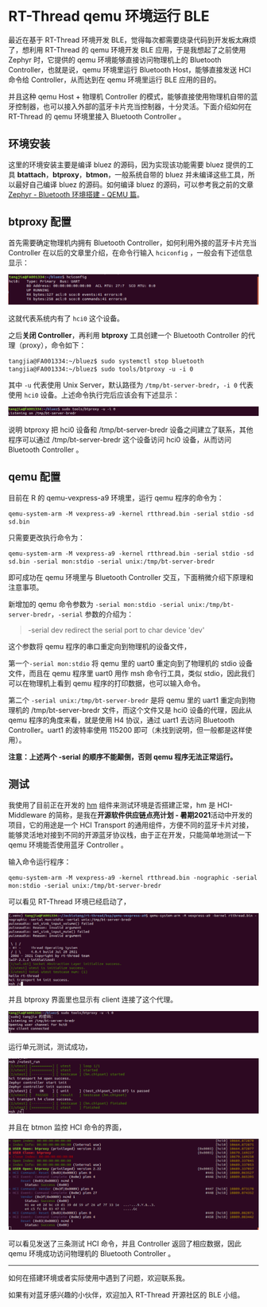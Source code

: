 # RT-Thread qemu 环境运行 BLE

最近在基于 RT-Thread 环境开发 BLE，觉得每次都需要烧录代码到开发板太麻烦了，想利用 RT-Thread 的 qemu 环境开发 BLE 应用，于是我想起了之前使用 Zephyr 时，它提供的 qemu 环境能够直接访问物理机上的 Bluetooth Controller，也就是说，qemu 环境里运行 Bluetooth Host，能够直接发送 HCI 命令给 Controller，从而达到在 qemu 环境里运行 BLE 应用的目的。

并且这种 qemu Host + 物理机 Controller 的模式，能够直接使用物理机自带的蓝牙控制器，也可以接入外部的蓝牙卡片充当控制器，十分灵活。下面介绍如何在 RT-Thread 的 qemu 环境里接入 Bluetooth Controller 。

## 环境安装

这里的环境安装主要是编译 bluez 的源码，因为实现该功能需要 bluez 提供的工具 **btattach**，**btproxy**，**btmon**，一般系统自带的 bluez 并未编译这些工具，所以最好自己编译 bluez 的源码。如何编译 bluez 的源码，可以参考我之前的文章 [Zephyr - Bluetooth 环境搭建 - QEMU 篇](https://www.jianshu.com/p/6d86f879639a)。

## btproxy 配置

首先需要确定物理机内拥有 Bluetooth Controller，如何利用外接的蓝牙卡片充当 Controller 在以后的文章里介绍，在命令行输入 `hciconfig` ，一般会有下述信息显示：

![](images/image-20210720172120763.png)

这就代表系统内有了 `hci0` 这个设备。

之后**关闭 Controller**，再利用 **btproxy** 工具创建一个 Bluetooth Controller 的代理（proxy），命令如下：

```shell
tangjia@FA001334:~/bluez$ sudo systemctl stop bluetooth
tangjia@FA001334:~/bluez$ sudo tools/btproxy -u -i 0
```

其中 `-u` 代表使用 Unix Server，默认路径为 `/tmp/bt-server-bredr`，`-i 0` 代表使用 `hci0` 设备。上述命令执行完后应该会有下述显示：

![](images/image-20210720151027181.png)

说明 btproxy 把 hci0 设备和 /tmp/bt-server-bredr 设备之间建立了联系，其他程序可以通过 /tmp/bt-server-bredr 这个设备访问 hci0 设备，从而访问 Bluetooth Controller 。

## qemu 配置

目前在 R 的 qemu-vexpress-a9 环境里，运行 qemu 程序的命令为：

```shell
qemu-system-arm -M vexpress-a9 -kernel rtthread.bin -serial stdio -sd sd.bin
```

只需要更改执行命令为：

```shell
qemu-system-arm -M vexpress-a9 -kernel rtthread.bin -serial stdio -sd sd.bin -serial mon:stdio -serial unix:/tmp/bt-server-bredr
```

即可成功在 qemu 环境里与 Bluetooth Controller 交互，下面稍微介绍下原理和注意事项。

新增加的 qemu 命令参数为 `-serial mon:stdio -serial unix:/tmp/bt-server-bredr`，`-serial` 参数的介绍为：

> -serial dev     redirect the serial port to char device 'dev'

这个参数将 qemu 程序的串口重定向到物理机的设备文件，

第一个`-serial mon:stdio` 将 qemu 里的 uart0 重定向到了物理机的 stdio 设备文件，而且在 qemu 程序里 uart0 用作 msh 命令行工具，类似 stdio，因此我们可以在物理机上看到 qemu 程序的打印数据，也可以输入命令。

第二个 `-serial unix:/tmp/bt-server-bredr` 是将 qemu 里的 uart1 重定向到物理机的 /tmp/bt-server-bredr 文件，而这个文件又是 hci0 设备的代理，因此从 qemu 程序的角度来看，就是使用 H4 协议，通过 uart1 去访问 Bluetooth Controller。uart1 的波特率使用 115200 即可（未找到说明，但一般都是这样使用）。

**注意：上述两个 -serial 的顺序不能颠倒，否则 qemu 程序无法正常运行。**

## 测试

我使用了目前正在开发的 [hm](https://github.com/Jackistang/HCI-Middleware) 组件来测试环境是否搭建正常，hm 是 HCI-Middleware 的简称，是我在**开源软件供应链点亮计划 - 暑期2021**活动中开发的项目，它的用途是一个 HCI Transport 的通用组件，方便不同的蓝牙卡片对接，能够灵活地对接到不同的开源蓝牙协议栈，由于正在开发，只能简单地测试一下 qemu 环境能否使用蓝牙 Controller 。

输入命令运行程序：

```shell
qemu-system-arm -M vexpress-a9 -kernel rtthread.bin -nographic -serial mon:stdio -serial unix:/tmp/bt-server-bredr
```

可以看见 RT-Thread 环境已经启动了，

![](images/image-20210720175315629.png)

并且 btproxy 界面里也显示有 client 连接了这个代理。

![](images/image-20210720175252349.png)

运行单元测试，测试成功，

![](images/image-20210720175440001.png)

并且在 btmon 监控 HCI 命令的界面，

![](images/image-20210720175529332.png)

可以看见发送了三条测试 HCI 命令，并且 Controller 返回了相应数据，因此 qemu 环境成功访问物理机的 Bluetooth Controller 。

----

如何在搭建环境或者实际使用中遇到了问题，欢迎联系我。

如果有对蓝牙感兴趣的小伙伴，欢迎加入 RT-Thread 开源社区的 BLE 小组。